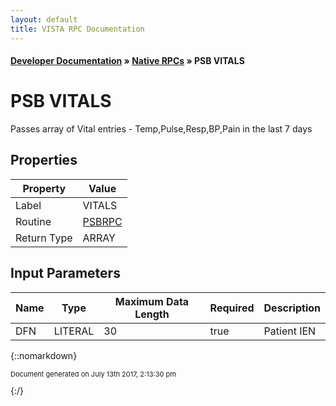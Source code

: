 ```yaml
---
layout: default
title: VISTA RPC Documentation
---
```


#### [Developer Documentation](../index) &#187; [Native RPCs](TableOfContents) &#187; PSB VITALS<br/>
# PSB VITALS

Passes array of Vital entries - Temp,Pulse,Resp,BP,Pain in the last 7 days

## Properties

Property | Value
--- | ---
Label | VITALS
Routine | [PSBRPC](http://code.osehra.org/dox/Routine_PSBRPC_source.html)
Return Type | ARRAY


## Input Parameters

Name | Type | Maximum Data Length | Required | Description
--- | --- | --- | --- | ---
DFN | LITERAL | 30 | true | Patient IEN



{::nomarkdown} <br/><p style="font-size: 11px">Document generated on July 13th 2017, 2:13:30 pm</p>{:/}